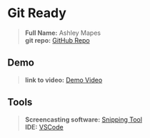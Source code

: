 # Git Ready
>**Full Name:** Ashley Mapes<br />
>**git repo:** [GitHub Repo](https://github.com/ashleymapes/git-ready "GitHub" )<br />
>
## Demo
>**link to video:** [Demo Video](https://youtu.be/jyGSthrg-vo "Youtube")<br />

## Tools
>**Screencasting software:** [Snipping Tool](https://support.microsoft.com/en-us/windows/use-snipping-tool-to-capture-screenshots-00246869-1843-655f-f220-97299b865f6b "windows")<br />
>**IDE:** [VSCode](https://code.visualstudio.com/ "VSCode")
